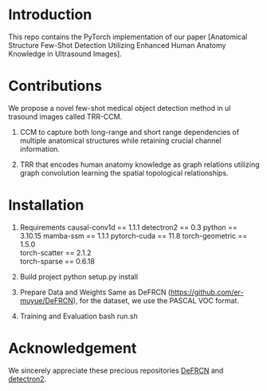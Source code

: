 
# Introduction
This repo contains the PyTorch implementation of our paper [Anatomical Structure Few-Shot Detection Utilizing Enhanced Human Anatomy Knowledge in Ultrasound Images].


# Contributions
We propose a novel few-shot medical object detection method in ul trasound images called TRR-CCM.

1. CCM to capture both long-range and short range dependencies of multiple anatomical structures while retaining crucial channel information.

2. TRR that encodes human anatomy knowledge as graph relations utilizing graph convolution learning the spatial topological relationships.


# Installation

1. Requirements
causal-conv1d == 1.1.1
detectron2 == 0.3
python == 3.10.15
mamba-ssm == 1.1.1 
pytorch-cuda == 11.8 
torch-geometric == 1.5.0  
torch-scatter == 2.1.2                    
torch-sparse == 0.6.18 

2. Build project
python setup.py install 

3. Prepare Data and Weights
Same as DeFRCN (https://github.com/er-muyue/DeFRCN), for the dataset, we use the PASCAL VOC format.

4. Training and Evaluation
bash run.sh

# Acknowledgement
We sincerely appreciate these precious repositories [DeFRCN](https://github.com/er-muyue/DeFRCN) and [detectron2](https://github.com/facebookresearch/detectron2).